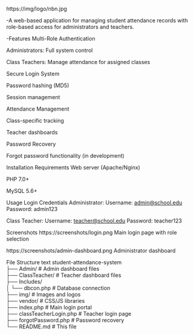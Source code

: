 https://img/logo/nbn.jpg

-A web-based application for managing student attendance records with role-based access for administrators and teachers.

-Features
Multi-Role Authentication

Administrators: Full system control

Class Teachers: Manage attendance for assigned classes

Secure Login System

Password hashing (MD5)

Session management

Attendance Management

Class-specific tracking

Teacher dashboards

Password Recovery

Forgot password functionality (in development)

Installation
Requirements
Web server (Apache/Nginx)

PHP 7.0+

MySQL 5.6+


Usage
Login Credentials
Administrator:
Username: admin@school.edu
Password: admin123

Class Teacher:
Username: teacher@school.edu
Password: teacher123

Screenshots
https://screenshots/login.png
Main login page with role selection

https://screenshots/admin-dashboard.png
Administrator dashboard

File Structure
text
student-attendance-system  
├── Admin/                # Admin dashboard files  
├── ClassTeacher/         # Teacher dashboard files  
├── Includes/  
│   └── dbcon.php           # Database connection  
├── img/                  # Images and logos  
├── vendor/               # CSS/JS libraries  
├── index.php             # Main login portal  
├── classTeacherLogin.php # Teacher login page  
├── forgotPassword.php    # Password recovery  
└── README.md             # This file  
